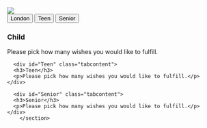 <!DOCTYPE html.>
<html>
<head>
  <meta charset="utf-8">
  <link rel="stylesheet" type="text/css" href="style.css"
</head>
<body>
    <section id="overlay">
        <img
        src="http://ww1.prweb.com/prfiles/2015/11/10/13073977/Winter%20Wishes%20logo.jpg" id="logo">
            <!-- Tab links -->
    <div class="tab">
      <button class="tablinks" onclick="openCity(event, 'Child')">London</button>
      <button class="tablinks" onclick="openCity(event, 'Teen')">Teen</button>
      <button class="tablinks" onclick="openCity(event, 'Senior')">Senior</button>
    </div>
    <!-- Tab content -->
      <div id="Child" class="tabcontent">
      <h3>Child</h3>
      <p>Please pick how many wishes you would like to fulfill.</p>
    </div>

      <div id="Teen" class="tabcontent">
      <h3>Teen</h3>
      <p>Please pick how many wishes you would like to fulfill.</p>
    </div>

      <div id="Senior" class="tabcontent">
      <h3>Senior</h3>
      <p>Please pick how many wishes you would like to fulfill.</p>
    </div>
        </section>
</body>
</html>
